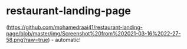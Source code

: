 # restaurant-landing-page

(https://github.com/mohamedraai41/restaurant-landing-page/blob/master/img/Screenshot%20from%202021-03-16%2022-27-58.png?raw=true) - automatic!
